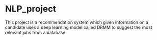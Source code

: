# NLP_project
This project is a recommendation system which given information on a  candidate uses a deep learning model called DRMM to suggest the most relevant jobs from a database.
